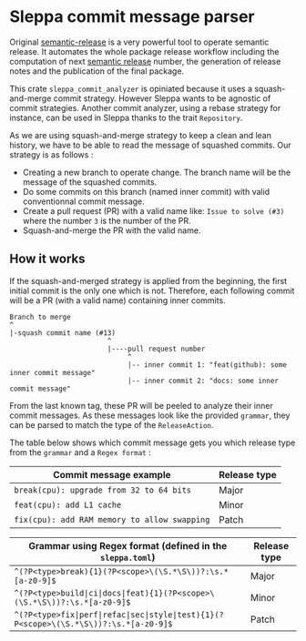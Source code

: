 # Sleppa commit message parser

Original [semantic-release](https://github.com/semantic-release/semantic-release/discussions) is a very powerful tool to operate semantic release. It automates the whole package release workflow including the computation of next [semantic release](https://semver.org) number, the generation of release notes and the publication of the final package.

This crate `sleppa_commit_analyzer` is opiniated because it uses a squash-and-merge commit strategy. However Sleppa wants to be agnostic of commit strategies. Another commit analyzer, using a rebase strategy for instance, can be used in Sleppa thanks to the trait `Repository`.

As we are using squash-and-merge strategy to keep a clean and lean history, we have to be able to read the message of squashed commits.
Our strategy is as follows :

- Creating a new branch to operate change. The branch name will be the message of the squashed commits.
- Do some commits on this branch (named inner commit) with valid conventionnal commit message.
- Create a pull request (PR) with a valid name like: `Issue to solve (#3)` where the number `3` is the number of the PR.
- Squash-and-merge the PR with the valid name.

## How it works

If the squash-and-merged strategy is applied from the beginning, the first initial commit is the only one which is not.
Therefore, each following commit will be a PR (with a valid name) containing inner commits.

```
Branch to merge
^
|-squash commit name (#13)
                        ^
                        |----pull request number
                             ^
                             |-- inner commit 1: "feat(github): some inner commit message"
                             |-- inner commit 2: "docs: some inner commit message"
```

From the last known tag, these PR will be peeled to analyze their inner commit messages. As these messages look like the
provided `grammar`, they can be parsed to match the type of the `ReleaseAction`.

The table below shows which commit message gets you which release type from the `grammar` and a `Regex format` :

| Commit message example                                                            | Release type |
| --------------------------------------------------------------------------------- | ------------ |
| `break(cpu): upgrade from 32 to 64 bits`                                          | Major        |
| `feat(cpu): add L1 cache`                                                         | Minor        |
| `fix(cpu): add RAM memory to allow swapping`                                      | Patch        |

| Grammar using Regex format (defined in the `sleppa.toml`)                         | Release type |
| --------------------------------------------------------------------------------- | ------------ |
| `^(?P<type>break){1}(?P<scope>\(\S.*\S\))?:\s.*[a-z0-9]$`                         | Major        |
| `^(?P<type>build\|ci\|docs\|feat){1}(?P<scope>\(\S.*\S\))?:\s.*[a-z0-9]$`         | Minor        |
| `^(?P<type>fix\|perf\|refac\|sec\|style\|test){1}(?P<scope>\(\S.*\S\))?:\s.*[a-z0-9]$` | Patch        |
